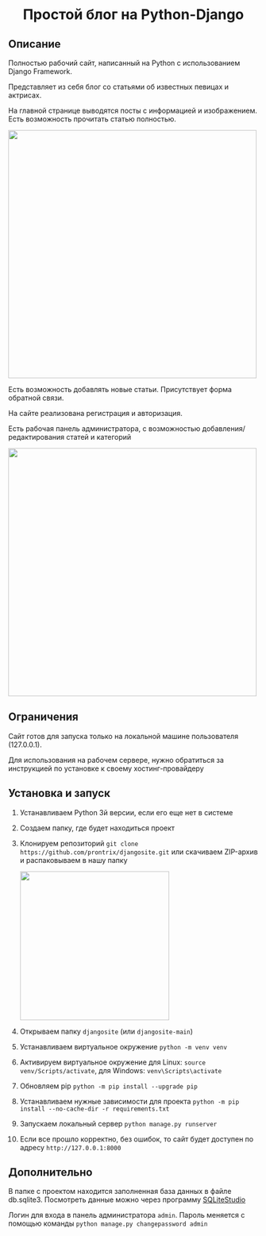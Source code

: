 <h1 align = "center">Простой блог на Python-Django</h1>

## **Описание**

<p>Полностью рабочий сайт, написанный на Python с использованием Django Framework.</p>

<p>Представляет из себя блог со статьями об известных певицах и актрисах.</p> 

<p>На главной странице выводятся посты с информацией и изображением. Есть возможность прочитать статью полностью.</p> 

<img src = "https://user-images.githubusercontent.com/60534525/227756543-399b31c6-e1dd-4bfa-8836-baffa4908e0c.jpg" width = 500 />

<p>Есть возможность добавлять новые статьи. Присутствует форма обратной связи.</p> 

<p>На сайте реализована регистрация и авторизация.</p>

<p>Есть рабочая панель администратора, с возможностью добавления/редактирования статей и категорий</p>

<img src = "https://user-images.githubusercontent.com/60534525/227756630-3e7da06f-8f69-4a37-9d25-2ebea5e08b4a.jpg" width = 500 />

## **Ограничения**

<p>Сайт готов для запуска только на локальной машине пользователя (127.0.0.1).</p>
<p>Для использования на рабочем сервере, нужно обратиться за инструкцией по установке к своему хостинг-провайдеру</p>

## **Установка и запуск**

1. Устанавливаем Python 3й версии, если его еще нет в системе
2. Создаем папку, где будет находиться проект
3. Клонируем репозиторий `git clone https://github.com/prontrix/djangosite.git` или скачиваем ZIP-архив и распаковываем в нашу папку

   <img src = "https://user-images.githubusercontent.com/60534525/227757131-e73de31f-9c33-4d2a-9cab-16ea5eee143a.jpg" width = 300 />
   
4. Открываем папку `djangosite` (или `djangosite-main`) 
5. Устанавливаем виртуальное окружение `python -m venv venv`
6. Активируем виртуальное окружение для Linux: `source venv/Scripts/activate`, для Windows: `venv\Scripts\activate`
7. Обновляем pip `python -m pip install --upgrade pip`
8. Устанавливаем нужные зависимости для проекта `python -m pip install --no-cache-dir -r requirements.txt`
9. Запускаем локальный сервер `python manage.py runserver`
10. Если все прошло корректно, без ошибок, то сайт будет доступен по адресу `http://127.0.0.1:8000`

## **Дополнительно**

<p>В папке с проектом находится заполненная база данных в файле db.sqlite3. Посмотреть данные можно через программу <a href = "https://sqlitestudio.pl" target=_blank>SQLiteStudio</a></p>

Логин для входа в панель администратора `admin`. Пароль меняется с помощью команды `python manage.py changepassword admin`

